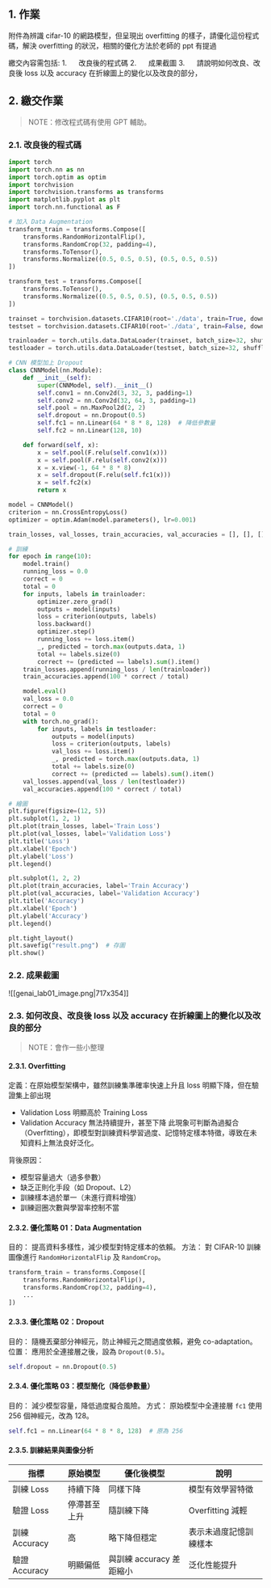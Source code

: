 ## 1. 作業

附件為辨識 cifar-10 的網路模型，但呈現出 overfitting 的樣子，請優化這份程式碼，解決 overfitting 的狀況，相關的優化方法於老師的 ppt 有提過

繳交內容需包括:
1.      改良後的程式碼
2.      成果截圖
3.      請說明如何改良、改良後 loss 以及 accuracy 在折線圖上的變化以及改良的部分，

## 2. 繳交作業

> NOTE：修改程式碼有使用 GPT 輔助。

### 2.1. 改良後的程式碼

```python
import torch
import torch.nn as nn
import torch.optim as optim
import torchvision
import torchvision.transforms as transforms
import matplotlib.pyplot as plt
import torch.nn.functional as F

# 加入 Data Augmentation
transform_train = transforms.Compose([
    transforms.RandomHorizontalFlip(),
    transforms.RandomCrop(32, padding=4),
    transforms.ToTensor(),
    transforms.Normalize((0.5, 0.5, 0.5), (0.5, 0.5, 0.5))
])

transform_test = transforms.Compose([
    transforms.ToTensor(),
    transforms.Normalize((0.5, 0.5, 0.5), (0.5, 0.5, 0.5))
])

trainset = torchvision.datasets.CIFAR10(root='./data', train=True, download=True, transform=transform_train)
testset = torchvision.datasets.CIFAR10(root='./data', train=False, download=True, transform=transform_test)

trainloader = torch.utils.data.DataLoader(trainset, batch_size=32, shuffle=True)
testloader = torch.utils.data.DataLoader(testset, batch_size=32, shuffle=False)

# CNN 模型加上 Dropout
class CNNModel(nn.Module):
    def __init__(self):
        super(CNNModel, self).__init__()
        self.conv1 = nn.Conv2d(3, 32, 3, padding=1)
        self.conv2 = nn.Conv2d(32, 64, 3, padding=1)
        self.pool = nn.MaxPool2d(2, 2)
        self.dropout = nn.Dropout(0.5)
        self.fc1 = nn.Linear(64 * 8 * 8, 128)  # 降低參數量
        self.fc2 = nn.Linear(128, 10)

    def forward(self, x):
        x = self.pool(F.relu(self.conv1(x)))
        x = self.pool(F.relu(self.conv2(x)))
        x = x.view(-1, 64 * 8 * 8)
        x = self.dropout(F.relu(self.fc1(x)))
        x = self.fc2(x)
        return x

model = CNNModel()
criterion = nn.CrossEntropyLoss()
optimizer = optim.Adam(model.parameters(), lr=0.001)

train_losses, val_losses, train_accuracies, val_accuracies = [], [], [], []

# 訓練
for epoch in range(10):
    model.train()
    running_loss = 0.0
    correct = 0
    total = 0
    for inputs, labels in trainloader:
        optimizer.zero_grad()
        outputs = model(inputs)
        loss = criterion(outputs, labels)
        loss.backward()
        optimizer.step()
        running_loss += loss.item()
        _, predicted = torch.max(outputs.data, 1)
        total += labels.size(0)
        correct += (predicted == labels).sum().item()
    train_losses.append(running_loss / len(trainloader))
    train_accuracies.append(100 * correct / total)

    model.eval()
    val_loss = 0.0
    correct = 0
    total = 0
    with torch.no_grad():
        for inputs, labels in testloader:
            outputs = model(inputs)
            loss = criterion(outputs, labels)
            val_loss += loss.item()
            _, predicted = torch.max(outputs.data, 1)
            total += labels.size(0)
            correct += (predicted == labels).sum().item()
    val_losses.append(val_loss / len(testloader))
    val_accuracies.append(100 * correct / total)

# 繪圖
plt.figure(figsize=(12, 5))
plt.subplot(1, 2, 1)
plt.plot(train_losses, label='Train Loss')
plt.plot(val_losses, label='Validation Loss')
plt.title('Loss')
plt.xlabel('Epoch')
plt.ylabel('Loss')
plt.legend()

plt.subplot(1, 2, 2)
plt.plot(train_accuracies, label='Train Accuracy')
plt.plot(val_accuracies, label='Validation Accuracy')
plt.title('Accuracy')
plt.xlabel('Epoch')
plt.ylabel('Accuracy')
plt.legend()

plt.tight_layout()
plt.savefig("result.png")  # 存圖
plt.show()
```

### 2.2. 成果截圖

![[genai_lab01_image.png|717x354]]

### 2.3. 如何改良、改良後 loss 以及 accuracy 在折線圖上的變化以及改良的部分

> NOTE：會作一些小整理

#### 2.3.1. Overfitting

定義：在原始模型架構中，雖然訓練集準確率快速上升且 loss 明顯下降，但在驗證集上卻出現

-   Validation Loss 明顯高於 Training Loss
-   Validation Accuracy 無法持續提升，甚至下降
    此現象可判斷為過擬合（Overfitting），即模型對訓練資料學習過度、記憶特定樣本特徵，導致在未知資料上無法良好泛化。

背後原因：

-   模型容量過大（過多參數）
-   缺乏正則化手段（如 Dropout、L2）
-   訓練樣本過於單一（未進行資料增強）
-   訓練迴圈次數與學習率控制不當

#### 2.3.2. 優化策略 01：Data Augmentation

目的： 提高資料多樣性，減少模型對特定樣本的依賴。
方法： 對 CIFAR-10 訓練圖像進行 `RandomHorizontalFlip` 及 `RandomCrop`。

```python
transform_train = transforms.Compose([
    transforms.RandomHorizontalFlip(),
    transforms.RandomCrop(32, padding=4),
    ...
])
```

#### 2.3.3. 優化策略 02：Dropout

目的： 隨機丟棄部分神經元，防止神經元之間過度依賴，避免 co-adaptation。
位置： 應用於全連接層之後，設為 `Dropout(0.5)`。

```python
self.dropout = nn.Dropout(0.5)
```

#### 2.3.4. 優化策略 03：模型簡化（降低參數量）

目的： 減少模型容量，降低過度擬合風險。
方式： 原始模型中全連接層 `fc1` 使用 256 個神經元，改為 128。

```python
self.fc1 = nn.Linear(64 * 8 * 8, 128)  # 原為 256
```

#### 2.3.5. 訓練結果與圖像分析

| 指標          | 原始模型     | 優化後模型               | 說明                   |
| ------------- | ------------ | ------------------------ | ---------------------- |
| 訓練 Loss     | 持續下降     | 同樣下降                 | 模型有效學習特徵       |
| 驗證 Loss     | 停滯甚至上升 | 隨訓練下降               | Overfitting 減輕       |
| 訓練 Accuracy | 高           | 略下降但穩定             | 表示未過度記憶訓練樣本 |
| 驗證 Accuracy | 明顯偏低     | 與訓練 accuracy 差距縮小 | 泛化性能提升           |


